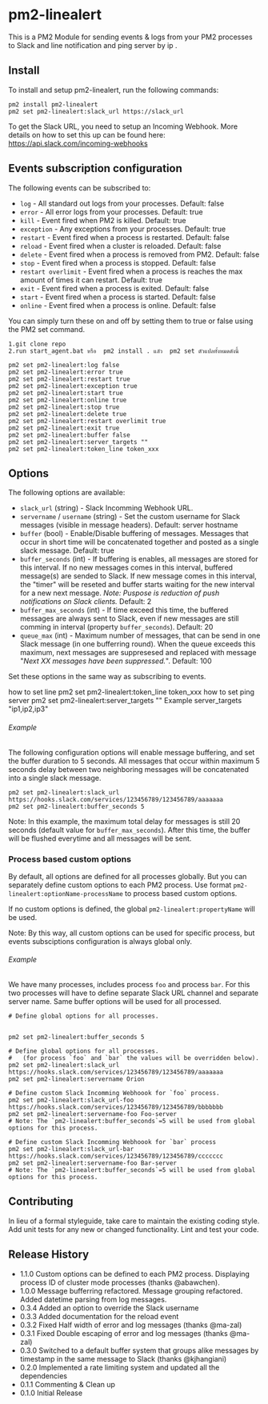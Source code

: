 # pm2-linealert

This is a PM2 Module for sending events & logs from your PM2 processes to Slack and line notification
and ping server by ip . 

## Install
 
To install and setup pm2-linealert, run the following commands:

```
pm2 install pm2-linealert
pm2 set pm2-linealert:slack_url https://slack_url
```

To get the Slack URL, you need to setup an Incoming Webhook. More details on how to set this up can be found here: https://api.slack.com/incoming-webhooks

## Events subscription configuration

The following events can be subscribed to:

- `log` - All standard out logs from your processes. Default: false
- `error` - All error logs from your processes. Default: true
- `kill` - Event fired when PM2 is killed. Default: true
- `exception` - Any exceptions from your processes. Default: true
- `restart` - Event fired when a process is restarted. Default: false
- `reload` - Event fired when a cluster is reloaded. Default: false
- `delete` - Event fired when a process is removed from PM2. Default: false
- `stop` - Event fired when a process is stopped. Default: false
- `restart overlimit` - Event fired when a process is reaches the max amount of times it can restart. Default: true
- `exit` - Event fired when a process is exited. Default: false
- `start` -  Event fired when a process is started. Default: false
- `online` - Event fired when a process is online. Default: false

You can simply turn these on and off by setting them to true or false using the PM2 set command.

```
1.git clone repo
2.run start_agent.bat หรือ  pm2 install . แลัว  pm2 set ตัวแปลทั้งหมดดังนี้

pm2 set pm2-linealert:log false
pm2 set pm2-linealert:error true
pm2 set pm2-linealert:restart true
pm2 set pm2-linealert:exception true
pm2 set pm2-linealert:start true
pm2 set pm2-linealert:online true
pm2 set pm2-linealert:stop true
pm2 set pm2-linealert:delete true
pm2 set pm2-linealert:restart overlimit true 
pm2 set pm2-linealert:exit true 
pm2 set pm2-linealert:buffer false
pm2 set pm2-linealert:server_targets ""
pm2 set pm2-linealert:token_line token_xxx

```

## Options

The following options are available:

- `slack_url` (string) - Slack Incomming Webhook URL.
- `servername` / `username` (string) - Set the custom username for Slack messages (visible in message headers). Default: server hostname
- `buffer` (bool) - Enable/Disable buffering of messages. Messages that occur in short time will be concatenated together and posted as a single slack message. Default: true
- `buffer_seconds` (int) - If buffering is enables, all messages are stored for this interval. If no new messages comes in this interval, buffered message(s) are sended to Slack. If new message comes in this interval, the "timer" will be reseted and buffer starts waiting for the new interval for a new next message. *Note: Puspose is reduction of push notifications on Slack clients.* Default: 2
- `buffer_max_seconds` (int) - If time exceed this time, the buffered messages are always sent to Slack, even if new messages are still comming in interval (property `buffer_seconds`). Default: 20
- `queue_max` (int) - Maximum number of messages, that can be send in one Slack message (in one bufferring round). When the queue exceeds this maximum, next messages are suppresesed and replaced with message "*Next XX messages have been suppressed.*". Default: 100

Set these options in the same way as subscribing to events.
 
how to set line 
pm2 set pm2-linealert:token_line token_xxx
how to  set ping server 
pm2 set pm2-linealert:server_targets ""
Example server_targets "ip1,ip2,ip3"

###### Example

The following configuration options will enable message buffering, and set the buffer duration to 5 seconds. All messages that occur within maximum 5 seconds delay between two neighboring messages will be concatenated into a single slack message.

```
pm2 set pm2-linealert:slack_url https://hooks.slack.com/services/123456789/123456789/aaaaaaa
pm2 set pm2-linealert:buffer_seconds 5
```

Note: In this example, the maximum total delay for messages is still 20 seconds (default value for `buffer_max_seconds`). After this time, the buffer will be flushed
everytime and all messages will be sent.

### Process based custom options

By default, all options are defined for all processes globally.
But you can separately define custom options to each PM2 process.
Use format `pm2-linealert:optionName-processName` to process based custom options.

If no custom options is defined, the global `pm2-linealert:propertyName` will be used.

Note: By this way, all custom options can be used for specific process, but events subsciptions configuration is always global only.

###### Example

We have many processes, includes process `foo` and process `bar`.
For this two processes will have to define separate Slack URL channel and separate server name.
Same buffer options will be used for all processed. 

```
# Define global options for all processes.


pm2 set pm2-linealert:buffer_seconds 5

# Define global options for all processes.
#   (for process `foo` and `bar` the values will be overridden below).
pm2 set pm2-linealert:slack_url https://hooks.slack.com/services/123456789/123456789/aaaaaaa
pm2 set pm2-linealert:servername Orion

# Define custom Slack Incomming Webhoook for `foo` process.
pm2 set pm2-linealert:slack_url-foo https://hooks.slack.com/services/123456789/123456789/bbbbbbb
pm2 set pm2-linealert:servername-foo Foo-server
# Note: The `pm2-linealert:buffer_seconds`=5 will be used from global options for this process. 

# Define custom Slack Incomming Webhoook for `bar` process
pm2 set pm2-linealert:slack_url-bar https://hooks.slack.com/services/123456789/123456789/ccccccc
pm2 set pm2-linealert:servername-foo Bar-server
# Note: The `pm2-linealert:buffer_seconds`=5 will be used from global options for this process. 
```
  

## Contributing

In lieu of a formal styleguide, take care to maintain the existing coding style. Add unit tests for any new or changed functionality. Lint and test your code.

## Release History
- 1.1.0 Custom options can be defined to each PM2 process.
        Displaying process ID of cluster mode processes (thanks @abawchen). 
- 1.0.0 Message bufferring refactored. Message grouping refactored.
        Added datetime parsing from log messages.
- 0.3.4 Added an option to override the Slack username
- 0.3.3 Added documentation for the reload event
- 0.3.2 Fixed Half width of error and log messages (thanks @ma-zal)
- 0.3.1 Fixed Double escaping of error and log messages (thanks @ma-zal)
- 0.3.0 Switched to a default buffer system that groups alike messages by timestamp in the same message to Slack (thanks @kjhangiani)
- 0.2.0 Implemented a rate limiting system and updated all the dependencies
- 0.1.1 Commenting & Clean up
- 0.1.0 Initial Release
